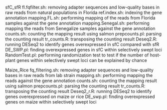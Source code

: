 sfC_sfR
	fl.fqfilter.sh: removing adapter sequences and low-quality bases in raw reads from natural populations in Florida
	ref.index.sh: indexing the gene annotation
	mapping.FL.sh: performing mapping of the reads from Florida samples against the gene annotation
	mapping.Senegal.sh: performing mapping the reads from Senegalize samples against the gene annotation
	counts.sh: counting the mapping result using salmon
	prepcounts.pl:  parsing the counting result
	tr_counts.R: transposing the counting result
	Deseq2.R: running DESeq2 to identify genes overexpressed in sfC compared with sfR
	DE_SWP.pl: finding overexpressed genes in sfC within selectively swept loci
	RandomTest.pl: performing randomization test to test if the number of host-plant genes within selectively swept loci can be explained by chance
	
Maize_Rice
	fq_filtering.sh: removing adapter sequences and low-quality bases in raw reads from lab strain
	mapping.sh: performing mapping the reads against the gene annotation
	counts.sh: counting the mapping result using salmon
	prepcounts.pl:  parsing the counting result
	tr_counts.R: transposing the counting result
	Deseq2_r.R: running DESeq2 to identify genes overexpressed on maize or rice
	DE_swp.pl: finding overexpressed genes on maize within selectively swept loci
	

